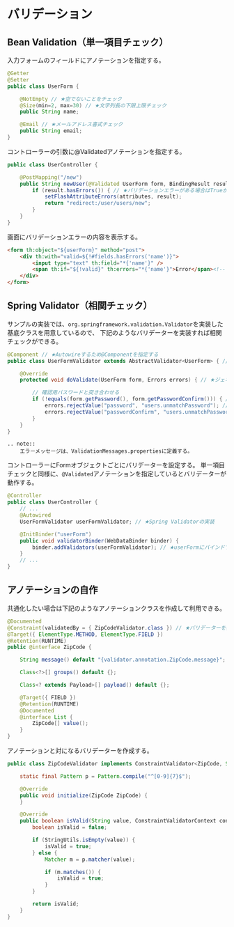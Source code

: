 # バリデーション

## Bean Validation（単一項目チェック）

入力フォームのフィールドにアノテーションを指定する。

```java
@Getter
@Setter
public class UserForm {

    @NotEmpty // ★空でないことをチェック
    @Size(min=2, max=30) // ★文字列長の下限上限チェック
    public String name;

    @Email // ★メールアドレス書式チェック
    public String email;
}
```

コントローラーの引数に@Validatedアノテーションを指定する。

```java
public class UserController {

    @PostMapping("/new")
    public String newUser(@Validated UserForm form, BindingResult result, RedirectAttributes attributes) { // ★@Validatedを指定する
        if (result.hasErrors()) { // ★バリデーションエラーがある場合はTrueが返る
            setFlashAttributeErrors(attributes, result);
            return "redirect:/user/users/new";
        }
    }
}
```

画面にバリデーションエラーの内容を表示する。

```html
<form th:object="${userForm}" method="post">
    <div th:with="valid=${!#fields.hasErrors('name')}">
        <input type="text" th:field="*{'name'}" />
        <span th:if="${!valid}" th:errors="*{'name'}">Error</span><!-- エラーがある場合はメッセージが表示される -->
    </div>
</form>
```

## Spring Validator（相関チェック）

サンプルの実装では、`org.springframework.validation.Validator`を実装した基底クラスを用意しているので、
下記のようなバリデーターを実装すれば相関チェックができる。

```java
@Component // ★Autowireするため@Componentを指定する
public class UserFormValidator extends AbstractValidator<UserForm> { // ★ジェネリクスにForm型を指定する

    @Override
    protected void doValidate(UserForm form, Errors errors) { // ★ジェネリクスの型で引数を受け取る

        // 確認用パスワードと突き合わせる
        if (!equals(form.getPassword(), form.getPasswordConfirm())) { // ★任意にチェックする
            errors.rejectValue("password", "users.unmatchPassword"); // ★エラーがあればErrorsオブジェクトに追加する
            errors.rejectValue("passwordConfirm", "users.unmatchPassword");
        }
    }
}
```

```eval_rst
.. note::
    エラーメッセージは、ValidationMessages.propertiesに定義する。
```

コントローラーにFormオブジェクトごとにバリデーターを設定する。
単一項目チェックと同様に、`@Validated`アノテーションを指定しているとバリデーターが動作する。

```java
@Controller
public class UserController {
    // ...
    @Autowired
    UserFormValidator userFormValidator; // ★Spring Validatorの実装

    @InitBinder("userForm")
    public void validatorBinder(WebDataBinder binder) {
        binder.addValidators(userFormValidator); // ★userFormにバインドする
    }
    // ...
}
```

## アノテーションの自作

共通化したい場合は下記のようなアノテーションクラスを作成して利用できる。

```java
@Documented
@Constraint(validatedBy = { ZipCodeValidator.class }) // ★バリデーターを指定する
@Target({ ElementType.METHOD, ElementType.FIELD })
@Retention(RUNTIME)
public @interface ZipCode {

    String message() default "{validator.annotation.ZipCode.message}"; // ★バリデーションでエラーになった場合のメッセージキー

    Class<?>[] groups() default {};

    Class<? extends Payload>[] payload() default {};

    @Target({ FIELD })
    @Retention(RUNTIME)
    @Documented
    @interface List {
        ZipCode[] value();
    }
}
```

アノテーションと対になるバリデーターを作成する。

```java
public class ZipCodeValidator implements ConstraintValidator<ZipCode, String> { // ★どのアノテーションを対象とするか指定する

    static final Pattern p = Pattern.compile("^[0-9]{7}$");

    @Override
    public void initialize(ZipCode ZipCode) {
    }

    @Override
    public boolean isValid(String value, ConstraintValidatorContext context) {
        boolean isValid = false;

        if (StringUtils.isEmpty(value)) {
            isValid = true;
        } else {
            Matcher m = p.matcher(value);

            if (m.matches()) {
                isValid = true;
            }
        }

        return isValid;
    }
}
```
